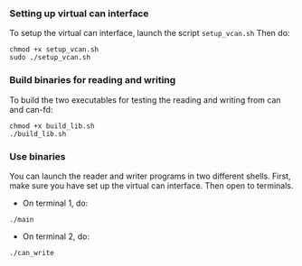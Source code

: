 ### Setting up virtual can interface
To setup the virtual can interface, launch the script `setup_vcan.sh`
Then do:
```
chmod +x setup_vcan.sh
sudo ./setup_vcan.sh
```

### Build binaries for reading and writing
To build the two executables for testing the reading and writing from can and can-fd:
```
chmod +x build_lib.sh
./build_lib.sh
```

### Use binaries
You can launch the reader and writer programs in two different shells.
First, make sure you have set up the virtual can interface.
Then open to terminals.
- On terminal 1, do:
```
./main
```
- On terminal 2, do:
```
./can_write
```
